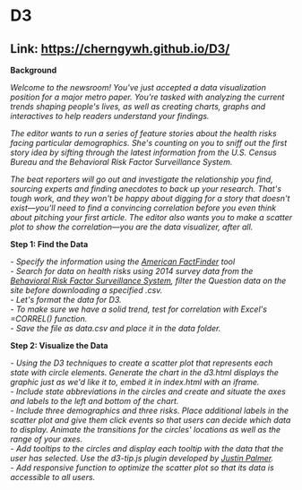 # D3
## Link: https://cherngywh.github.io/D3/

**Background**

*Welcome to the newsroom! You've just accepted a data visualization position for a major metro paper. You're tasked with analyzing the current trends shaping people's lives, as well as creating charts, graphs and interactives to help readers understand your findings.*

*The editor wants to run a series of feature stories about the health risks facing particular demographics. She's counting on you to sniff out the first story idea by sifting through the latest information from the U.S. Census Bureau and the Behavioral Risk Factor Surveillance System.*

*The beat reporters will go out and investigate the relationship you find, sourcing experts and finding anecdotes to back up your research. That's tough work, and they won't be happy about digging for a story that doesn't exist—you'll need to find a convincing correlation before you even think about pitching your first article. The editor also wants you to make a scatter plot to show the correlation—you are the data visualizer, after all.*

**Step 1: Find the Data**

*- Specify the information using the  [American FactFinder](https://factfinder.census.gov/faces/nav/jsf/pages/searchresults.xhtml) tool*<br/>
*- Search for data on health risks using 2014 survey data from the [Behavioral Risk Factor Surveillance System](https://chronicdata.cdc.gov/Behavioral-Risk-Factors/BRFSS-2014-Overall/5ra3-ixqq), filter the Question data on the site before downloading a specified .csv.*<br/>
*- Let's format the data for D3.*<br/>
*- To make sure we have a solid trend,  test for correlation with Excel's =CORREL() function.*<br/>
*- Save the file as data.csv and place it in the data folder.*

**Step 2: Visualize the Data**

*- Using the D3 techniques to create a scatter plot that represents each state with circle elements. Generate the chart in the d3.html displays the graphic just as we'd like it to, embed it in index.html with an iframe.*<br/>
*- Include state abbreviations in the circles and create and situate the axes and labels to the left and bottom of the chart.*<br/>
*- Include three demographics and three risks. Place additional labels in the scatter plot and give them click events so that users can decide which data to display. Animate the transitions for the circles' locations as well as the range of your axes.*<br/>
*- Add tooltips to the circles and display each tooltip with the data that the user has selected. Use the d3-tip.js plugin developed by [Justin Palmer](https://github.com/Caged).*<br/>
*- Add responsive function to optimize the scatter plot so that its data is accessible to all users.*
